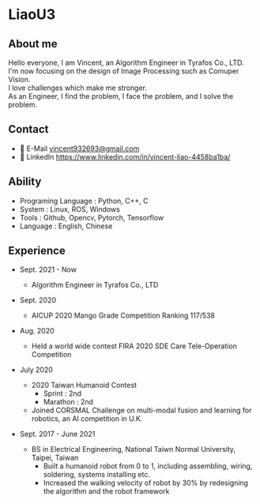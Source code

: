 # LiaoU3

## About me
Hello everyone, I am Vincent, an Algorithm Engineer in Tyrafos Co., LTD.  
I'm now focusing on the design of Image Processing such as Comuper Vision.  
I love challenges which make me stronger.  
As an Engineer, I find the problem, I face the problem, and I solve the problem.


## Contact
* 📧 E-Mail   vincent932693@gmail.com
* 🔗 LinkedIn https://www.linkedin.com/in/vincent-liao-4458ba1ba/

## Ability
* Programing Language : Python, C++, C
* System : Linux, ROS, Windows
* Tools : Github, Opencv, Pytorch, Tensorflow
* Language : English, Chinese

## Experience
* Sept. 2021 - Now 
    * Algorithm Engineer in Tyrafos Co., LTD

* Sept. 2020
    * AICUP 2020 Mango Grade Competition Ranking 117/538

* Aug. 2020
    * Held a world wide contest FIRA 2020 SDE Care Tele-Operation Competition

* July 2020
    * 2020 Taiwan Humanoid Contest
        * Sprint : 2nd
        * Marathon : 2nd
    * Joined CORSMAL Challenge on multi-modal fusion and learning for robotics, an AI competition in U.K.

* Sept. 2017 - June 2021
    * BS in Electrical Engineering, National Taiwn Normal University, Taipei, Taiwan
        * Built a humanoid robot from 0 to 1, including assembling, wiring, soldering, systems installing etc.
        * Increased  the walking velocity of robot by 30% by redesigning the algorithm and the robot framework
